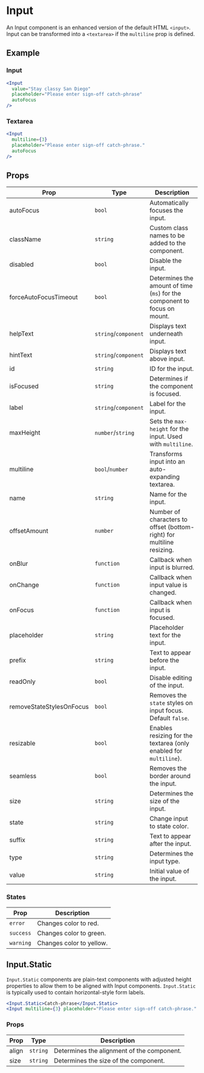 # Input

An Input component is an enhanced version of the default HTML `<input>`. Input can be transformed into a `<textarea>` if the `multiline` prop is defined.

## Example

### Input

```jsx
<Input
  value="Stay classy San Diego"
  placeholder="Please enter sign-off catch-phrase"
  autoFocus
/>
```

### Textarea

```jsx
<Input
  multiline={3}
  placeholder="Please enter sign-off catch-phrase."
  autoFocus
/>
```

## Props

| Prop                     | Type                 | Description                                                               |
| ------------------------ | -------------------- | ------------------------------------------------------------------------- |
| autoFocus                | `bool`               | Automatically focuses the input.                                          |
| className                | `string`             | Custom class names to be added to the component.                          |
| disabled                 | `bool`               | Disable the input.                                                        |
| forceAutoFocusTimeout    | `bool`               | Determines the amount of time (`ms`) for the component to focus on mount. |
| helpText                 | `string`/`component` | Displays text underneath input.                                           |
| hintText                 | `string`/`component` | Displays text above input.                                                |
| id                       | `string`             | ID for the input.                                                         |
| isFocused                | `string`             | Determines if the component is focused.                                   |
| label                    | `string`/`component` | Label for the input.                                                      |
| maxHeight                | `number`/`string`    | Sets the `max-height` for the input. Used with `multiline`.               |
| multiline                | `bool`/`number`      | Transforms input into an auto-expanding textarea.                         |
| name                     | `string`             | Name for the input.                                                       |
| offsetAmount             | `number`             | Number of characters to offset (bottom-right) for multiline resizing.     |
| onBlur                   | `function`           | Callback when input is blurred.                                           |
| onChange                 | `function`           | Callback when input value is changed.                                     |
| onFocus                  | `function`           | Callback when input is focused.                                           |
| placeholder              | `string`             | Placeholder text for the input.                                           |
| prefix                   | `string`             | Text to appear before the input.                                          |
| readOnly                 | `bool`               | Disable editing of the input.                                             |
| removeStateStylesOnFocus | `bool`               | Removes the `state` styles on input focus. Default `false`.               |
| resizable                | `bool`               | Enables resizing for the textarea (only enabled for `multiline`).         |
| seamless                 | `bool`               | Removes the border around the input.                                      |
| size                     | `string`             | Determines the size of the input.                                         |
| state                    | `string`             | Change input to state color.                                              |
| suffix                   | `string`             | Text to appear after the input.                                           |
| type                     | `string`             | Determines the input type.                                                |
| value                    | `string`             | Initial value of the input.                                               |

### States

| Prop      | Description              |
| --------- | ------------------------ |
| `error`   | Changes color to red.    |
| `success` | Changes color to green.  |
| `warning` | Changes color to yellow. |

## Input.Static

`Input.Static` components are plain-text components with adjusted height properties to allow them to be aligned with Input components. `Input.Static` is typically used to contain horizontal-style form labels.

```jsx
<Input.Static>Catch-phrase</Input.Static>
<Input multiline={3} placeholder="Please enter sign-off catch-phrase." autoFocus />
```

### Props

| Prop  | Type     | Description                                |
| ----- | -------- | ------------------------------------------ |
| align | `string` | Determines the alignment of the component. |
| size  | `string` | Determines the size of the component.      |
